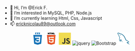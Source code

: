 - 👋 Hi, I’m @Erick F.
- 👀 I’m interested in  MySQL, PHP,   Node.js
- 🌱 I’m currently learning  Html, Css, Javascript
- 📫  ericknicolau89@outlook.com


<p align="center">
<img src="https://raw.githubusercontent.com/devicons/devicon/master/icons/css3/css3-plain-wordmark.svg" alt="css3"  width="40" height="40"/>
<img src="https://raw.githubusercontent.com/devicons/devicon/master/icons/html5/html5-original-wordmark.svg" alt="html5"  width="40" height="40"/>
<img src="https://raw.githubusercontent.com/devicons/devicon/master/icons/javascript/javascript-original.svg" alt="javascript" width="40" height="40"/>
<img src="https://img.icons8.com/ios-filled/50/4a90e2/jquery.png"alt=" jquery" width="40" height="40"/>
<img src="https://img.icons8.com/color/48/4a90e2/bootstrap.png" alt="Bootstrap" width="40" height="40"/>
<img height="40" src="https://raw.githubusercontent.com/devicons/devicon/master/icons/mysql/mysql-original.svg">
</p>
